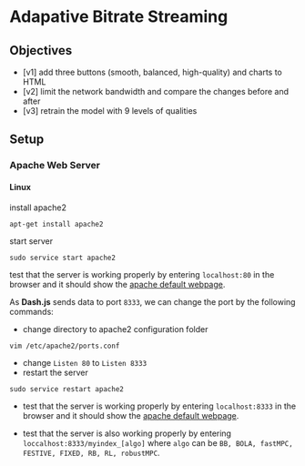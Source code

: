 # Adapative Bitrate Streaming

## Objectives 
- [v1] add three buttons (smooth, balanced, high-quality) and charts to HTML 
- [v2] limit the network bandwidth and compare the changes before and after
- [v3] retrain the model with 9 levels of qualities


## Setup

### Apache Web Server

#### Linux 
install apache2

```
apt-get install apache2
```

start server

```
sudo service start apache2
```

test that the server is working properly by entering `localhost:80` in the browser and it should show the [apache default webpage](http://server.ispa.cnr.it/).

As **Dash.js** sends data to port `8333`, we can change the port by the following commands:

- change directory to apache2 configuration folder

```
vim /etc/apache2/ports.conf
```

- change `Listen 80` to `Listen 8333`
- restart the server 

```
sudo service restart apache2
```

- test that the server is working properly by entering `localhost:8333` in the browser and it should show the [apache default webpage](http://server.ispa.cnr.it/).

- test that the server is also working properly by entering `loccalhost:8333/myindex_[algo]` where `algo` can be `BB, BOLA, fastMPC, FESTIVE, FIXED, RB, RL, robustMPC`. 